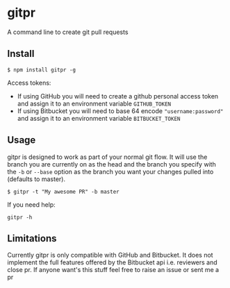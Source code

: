 # gitpr

A command line to create git pull requests

## Install

```
$ npm install gitpr -g
```

Access tokens:
* If using GitHub you will need to create a github personal access token and assign it to an environment variable `GITHUB_TOKEN`
* If using Bitbucket you will need to base 64 encode `"username:password"` and assign it to an environment variable `BITBUCKET_TOKEN`    

## Usage

gitpr is designed to work as part of your normal git flow. It will use the branch you are currently on as the head and the branch you specify with the `-b` or `--base` option as the branch you want your changes pulled into (defaults to master).

```
$ gitpr -t "My awesome PR" -b master
```

If you need help:
```
gitpr -h
```

## Limitations

Currently gitpr is only compatible with GitHub and Bitbucket. It does not implement the full features offered by the Bitbucket api i.e. reviewers and close pr. If anyone want's this stuff feel free to raise an issue or sent me a pr
